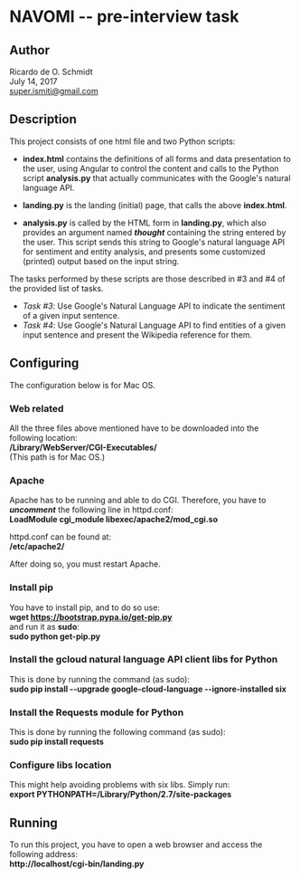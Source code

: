 # NAVOMI -- pre-interview task

## Author

Ricardo de O. Schmidt  
July 14, 2017  
super.ismiti@gmail.com


## Description

This project consists of one html file and two Python scripts:

* __index.html__ contains the definitions of all forms and data presentation to
  the user, using Angular to control the content and calls to the Python script
  __analysis.py__ that actually communicates with the Google's natural language API.

* __landing.py__ is the landing (initial) page, that calls the above
  __index.html__.

* __analysis.py__ is called by the HTML form in __landing.py__, which also
provides an argument named *__thought__* containing the string entered by the
user. This script sends this string to Google's natural language API for
sentiment and entity analysis, and presents some customized (printed) output
based on the input string.

The tasks performed by these scripts are those described in #3 and #4 of the
provided list of tasks.  
* _Task #3_: Use Google's Natural Language API to indicate the sentiment of a
  given input sentence.  
* _Task #4_: Use Google's Natural Language API to find entities of a given input
  sentence and present the Wikipedia reference for them.

## Configuring

The configuration below is for Mac OS.

### Web related

All the three files above mentioned have to be downloaded into the following
location:  
<b>/Library/WebServer/CGI-Executables/</b>  
(This path is for Mac OS.)

### Apache

Apache has to be running and able to do CGI. Therefore, you have to *__uncomment__*
the following line in httpd.conf:  
<b>LoadModule cgi_module libexec/apache2/mod_cgi.so</b>

httpd.conf can be found at:  
<b>/etc/apache2/</b>

After doing so, you must restart Apache.

### Install pip

You have to install pip, and to do so use:  
<b>wget https://bootstrap.pypa.io/get-pip.py</b>  
and run it as __sudo__:  
<b>sudo python get-pip.py</b>

### Install the gcloud natural language API client libs for Python

This is done by running the command (as sudo):  
<b>sudo pip install --upgrade google-cloud-language --ignore-installed six</b>

### Install the Requests module for Python

This is done by running the following command (as sudo):  
<b> sudo pip install requests</b>

### Configure libs location

This might help avoiding problems with six libs. Simply run:  
<b>export PYTHONPATH=/Library/Python/2.7/site-packages</b>


## Running

To run this project, you have to open a web browser and access the following
address:  
<b>http://localhost/cgi-bin/landing.py</b>

